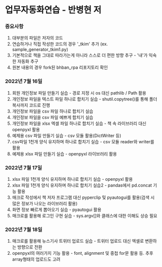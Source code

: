 # 업무자동화연습 - 반병현 저
### 중요사항
1. 대부분의 파일은 저자의 코드
2. 연습하거나 직접 작성한 코드의 경우 '_tkim' 추가 (ex. sample_generator_tkim1.py)
3. 기본적으로 책을 그대로 따라가는게 아니라 스스로 더 편한 방향 추구 - '내'가 익숙한 자동화 추구
4. 원본 내용의 경우 fork된 bhban_rpa 리포지토리 확인
### 2022년 7월 16일
1. 회원 개인정보 파일 만들기 실습 - 경로 지정 시 os 대신 pathlib / Path 활용
2. 개인정보 파일을 텍스트 파일 하나로 합치기 실습 - shutil.copytree()를 통해 폴더 복사까지 코드로 진행
3. 개인정보 파일을 csv 파일 하나로 합치기 실습
4. 개인정보 파일을 csv 파일 예쁘게 합치기 실습
5. 개인정보 파일을 xlsx 엑셀 파일 하나로 합치기 실습 - 책 속 라이브러리 대신 openpyxl 활용
6. 예제용 csv 파일 만들기 실습 - csv 모듈 활용(DictWriter 등)
7. csv파일 1천개 양식 유지하며 하나로 합치기 실습 - csv 모듈 reader와 writer를 활용
8. 예제용 xlsx 파일 만들기 실습 - openpyxl 라이브러리 활용
### 2022년 7월 17일
1. xlsx 파일 1천개 양식 유지하며 하나로 합치기 실습 - openpyxl 활용
2. xlsx 파일 1천개 양식 유지하며 하나로 합치기 실습2 - pandas에서 pd.concat 기능 활용
3. 매크로 작성에서 책 저자 프로그램 대신 pyperclip 및 pyautogui를 활용(검색 시 많은 정보가 나오는 라이브러리 활용)
4. 화면 정보 빠르게 뽑아오기 실습 - pyautogui 활용
5. 매크로를 활용해 로그인 구현 실습 - sys.argv[]와 클래스에 대한 이해도 상승 필요
### 2022년 7월 18일
1. 매크로를 활용해 뉴스기사 트위터 업로드 실습 - 트위터 업로드 대신 엑셀로 변환하는 방향으로 전환
2. openpyxl의 여러가지 기능 활용 - font, alignment 및 중첩 for문 활용 등. 추후 array형태의 업로드도 고려